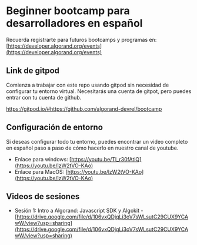 # Beginner bootcamp para desarrolladores en español
Recuerda registrarte para futuros bootcamps y programas en: [https://developer.algorand.org/events](https://developer.algorand.org/events)

## Link de gitpod
Comienza a trabajar con este repo usando gitpod sin necesidad de configurar tu entorno virtual. Necesitarás una cuenta de gitpot, pero puedes entrar con tu cuenta de github.

https://gitpod.io/#https://github.com/algorand-devrel/bootcamp

## Configuración de entorno
Si deseas configurar todo tu entorno, puedes encontrar un video completo en español paso a paso de cómo hacerlo en nuestro canal de youtube.

- Enlace para windows: [https://youtu.be/Tl_r30fAtlQ](https://youtu.be/lzW2tVO-KAo)
- Enlace para MacOS: [https://youtu.be/lzW2tVO-KAo](https://youtu.be/lzW2tVO-KAo)

## Videos de sesiones

- Sesión 1: Intro a Algorand: Javascript SDK y Algokit - [https://drive.google.com/file/d/106vxQDjqLi3oV7sWLsutC29CUX9YCAwW/view?usp=sharing](https://drive.google.com/file/d/106vxQDjqLi3oV7sWLsutC29CUX9YCAwW/view?usp=sharing)
